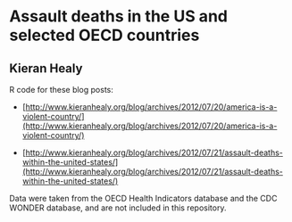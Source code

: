 # Assault deaths in the US and selected OECD countries

## Kieran Healy

R code for these blog posts: 

- [http://www.kieranhealy.org/blog/archives/2012/07/20/america-is-a-violent-country/](http://www.kieranhealy.org/blog/archives/2012/07/20/america-is-a-violent-country/)

- [http://www.kieranhealy.org/blog/archives/2012/07/21/assault-deaths-within-the-united-states/](http://www.kieranhealy.org/blog/archives/2012/07/21/assault-deaths-within-the-united-states/)

Data were taken from the OECD Health Indicators database and the CDC WONDER database, and are not included in this repository.
